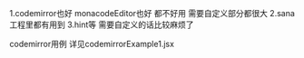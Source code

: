 1.codemirror也好 monacodeEditor也好 都不好用 需要自定义部分都很大
2.sana工程里都有用到
3.hint等 需要自定义的话比较麻烦了

codemirror用例 详见codemirrorExample1.jsx
